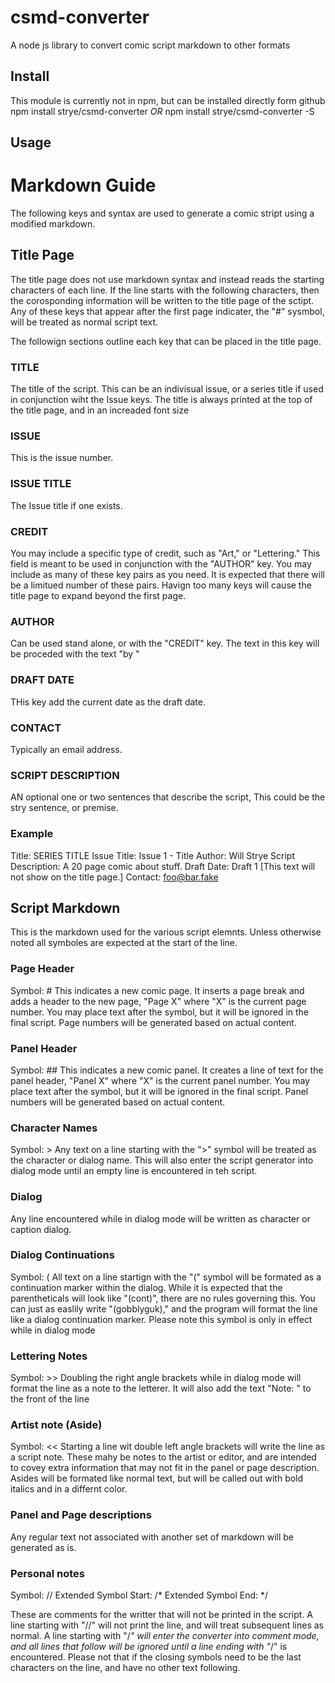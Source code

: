 # csmd-converter
A node js library to convert comic script markdown to other formats

## Install
This module is currently not in npm, but can be installed directly form github
npm install strye/csmd-converter
_OR_
npm install strye/csmd-converter -S


## Usage



# Markdown Guide

The following keys and syntax are used to generate a comic stript using a modified markdown.

## Title Page

The title page does not use markdown syntax and instead reads the starting characters of each line. If the line starts with the following characters, then the corosponding information will be written to the title page of the sctipt. Any of these keys that appear after the first page indicater, the "#" sysmbol, will be treated as normal script text.

The followign sections outline each key that can be placed in the title page.

### TITLE
The title of the script. This can be an indivisual issue, or a series title if used in conjunction wiht the Issue keys. The title is always printed at the top of the title page, and in an increaded font size

### ISSUE
This is the issue number.

### ISSUE TITLE
The Issue title if one exists.

### CREDIT
You may include a specific type of credit, such as "Art," or "Lettering." This field is meant to be used in conjunction with the "AUTHOR" key. You may include as many of these key pairs as you need. It is expected that there will be a limitued number of these pairs. Havign too many keys will cause the title page to expand beyond the first page.

### AUTHOR
Can be used stand alone, or with the "CREDIT" key. The text in this key will be proceded with the text "by "

### DRAFT DATE
THis key add the current date as the draft date.

### CONTACT
Typically an email address.

### SCRIPT DESCRIPTION
AN optional one or two sentences that describe the script, This could be the stry sentence, or premise.

### Example
Title: SERIES TITLE
Issue Title: Issue 1 - Title
Author: Will Strye
Script Description: A 20 page comic about stuff.
Draft Date: Draft 1 [This text will not show on the title page.]
Contact: foo@bar.fake


## Script Markdown

This is the markdown used for the various script elemnts. Unless otherwise noted all symboles are expected at the start of the line.

### Page Header

Symbol: #
This indicates a new comic page. It inserts a page break and adds a header to the new page, "Page X" where "X" is the current page number. You may place text after the symbol, but it will be ignored in the final script. Page numbers will be generated based on actual content.

### Panel Header

Symbol: ##
This indicates a new comic panel. It creates a line of text for the panel header, "Panel X" where "X" is the current panel number. You may place text after the symbol, but it will be ignored in the final script. Panel numbers will be generated based on actual content.

### Character Names

Symbol: >
Any text on a line starting with the ">" symbol will be treated as the character or dialog name. This will also enter the script generator into dialog mode until an empty line is encountered in teh script.

### Dialog
Any line encountered while in dialog mode will be written as character or caption dialog.

### Dialog Continuations

Symbol: (
All text on a line startign with the "(" symbol will be formated as a continuation marker within the dialog. While it is expected that the parentheticals will look like "(cont)", there are no rules governing this. You can just as easlily write "(gobblyguk)," and the program will format the line like a dialog continuation marker. Please note this symbol is only in effect while in dialog mode 

### Lettering Notes

Symbol: >>
Doubling the right angle brackets while in dialog mode will format the line as a note to the letterer. It will also add the text "Note: " to the front of the line

### Artist note (Aside)

Symbol: <<
Starting a line wit double left angle brackets will write the line as a script note. These mahy be notes to the artist or editor, and are intended to covey extra information that may not fit in the panel or page description. Asides will be formated like normal text, but will be called out with bold italics and in a differnt color.

### Panel and Page descriptions

Any regular text not associated with another set of markdown will be generated as is.


### Personal notes

Symbol: //
Extended Symbol Start: /*
Extended Symbol End: */

These are comments for the writter that will not be printed in the script. A line starting with "//" will not print the line, and will treat subsequent lines as normal. A line starting with "/*" will enter the converter into comment mode, and all lines that follow will be ignored until a line ending with "*/" is encountered. Please not that if the closing symbols need to be the last characters on the line, and have no other text following.


 
